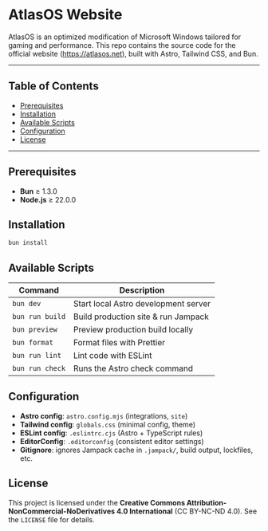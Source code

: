 # AtlasOS Website

AtlasOS is an optimized modification of Microsoft Windows tailored for gaming and performance. This repo contains the source code for the official website (https://atlasos.net), built with Astro, Tailwind CSS, and Bun.

---

## Table of Contents

- [Prerequisites](#prerequisites)
- [Installation](#installation)
- [Available Scripts](#available-scripts)
- [Configuration](#configuration)
- [License](#license)

---

## Prerequisites

- **Bun** ≥ 1.3.0
- **Node.js** ≥ 22.0.0

## Installation

```bash
bun install
```

## Available Scripts

| Command         | Description                          |
| --------------- | ------------------------------------ |
| `bun dev`       | Start local Astro development server |
| `bun run build` | Build production site & run Jampack  |
| `bun preview`   | Preview production build locally     |
| `bun format`    | Format files with Prettier           |
| `bun run lint`  | Lint code with ESLint                |
| `bun run check` | Runs the Astro check command         |

## Configuration

- **Astro config**: `astro.config.mjs` (integrations, `site`)
- **Tailwind config**: `globals.css` (minimal config, theme)
- **ESLint config**: `.eslintrc.cjs` (Astro + TypeScript rules)
- **EditorConfig**: `.editorconfig` (consistent editor settings)
- **Gitignore**: ignores Jampack cache in `.jampack/`, build output, lockfiles, etc.

## License

This project is licensed under the **Creative Commons Attribution-NonCommercial-NoDerivatives 4.0 International** (CC BY-NC-ND 4.0). See the `LICENSE` file for details.
